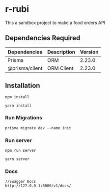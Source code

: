 # r-rubi
This a sandbox project to make a food orders API

## Dependencies Required

| Dependencies      | Description | Version|
| ----------- | ----------- | ----------- |
| Prisma      | ORM       |2.23.0
|@prisma/client| ORM Client | 2.23.0
  

## Installation

    npm install

    yarn install
### Run Migrations
    
    prisma migrate dev --name init 

###  Run server

    npm run server 

    yarn server

### Docs    
    //Swagger Docs
    http://127.0.0.1:8000/v1/docs/
